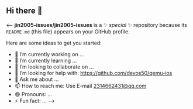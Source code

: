 ## Hi there 👋

<--
**jin2005-issues/jin2005-issues** is a ✨ _special_ ✨ repository because its `README.md` (this file) appears on your GitHub profile.

Here are some ideas to get you started:

- 🔭 I’m currently working on ...
- 🌱 I’m currently learning ...
- 👯 I’m looking to collaborate on ...
- 🤔 I’m looking for help with: https://github.com/devos50/qemu-ios
- 💬 Ask me about ...
- 📫 How to reach me: Use E-mail 2314662431@qq.com
- 😄 Pronouns: ...
- ⚡ Fun fact: ...
-->
